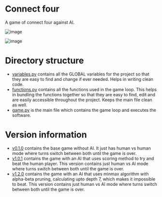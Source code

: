 # Connect four
A game of connect four against AI.

![image](https://github.com/gdsc-ipsacademy/Connect-Four-Game/assets/81830617/9ffb20cd-9c8e-40fd-9fb6-8942ffdb02a1)


![image](https://github.com/gdsc-ipsacademy/Connect-Four-Game/assets/81830617/469ed5b2-7d2f-4d5f-93b9-31bc19134d24)


# Directory structure
- [variables.py](https://github.com/gdsc-ipsacademy/Connect-Four-Game/blob/main/variables.py) contains all the GLOBAL variables for the project so that they are easy to find and change if ever needed. Helps in writing clean code.
- [functions.py](https://github.com/gdsc-ipsacademy/Connect-Four-Game/blob/main/functions.py) contains all the functions used in the game loop. This helps in bundling the functions together so that they are easy to find, edit and are easily accessible throughout the project. Keeps the main file clean as well.
- [game.py](https://github.com/gdsc-ipsacademy/Connect-Four-Game/blob/main/game.py) is the main file which contains the game loop and executes the software.

# Version information
- [v0.1.0](https://github.com/gdsc-ipsacademy/Connect-Four-Game/releases/tag/v0.1.0) contains the base game without AI. It just has human vs human mode where turns switch between both until the game is over.
- [v1.0.1](https://github.com/gdsc-ipsacademy/Connect-Four-Game/releases/tag/v1.0.1) contains the game with an AI that uses scoring method to try and beat the human player. This version contains just human vs AI mode where turns switch between both until the game is over.
- [v1.2.0](https://github.com/gdsc-ipsacademy/Connect-Four-Game/releases/tag/v1.2.0) contains the game with an AI that uses minmax algorithm with alpha-beta pruning, calculating upto depth 7, which makes it impossible to beat. This version contains just human vs AI mode where turns switch between both until the game is over.
